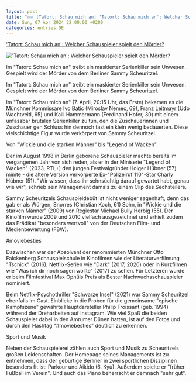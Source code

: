 ```yaml
---
layout: post
title: "🔥🔥 [Tatort: Schau mich an] 'Tatort: Schau mich an': Welcher Schauspieler spielt den Mörder?"
date: Sun, 07 Apr 2024 22:00:00 +0200
categories: entries DE
---
```

['Tatort: Schau mich an': Welcher Schauspieler spielt den Mörder?](https://www.stern.de/kultur/-tatort--schau-mich-an---welcher-schauspieler-spielt-den-moerder--34606922.html)

!['Tatort: Schau mich an': Welcher Schauspieler spielt den Mörder?](https://image.stern.de/34606926/t/dI/v1/w1440/r1.7778/-/07--welcher-schauspieler-spielt-den-moerder----16-9---spoton-article-1063805.jpg)

Im "Tatort: Schau mich an" treibt ein maskierter Serienkiller sein Unwesen. Gespielt wird der Mörder von dem Berliner Sammy Scheuritzel.

Im "Tatort: Schau mich an" treibt ein maskierter Serienkiller sein Unwesen. Gespielt wird der Mörder von dem Berliner Sammy Scheuritzel.

Im "Tatort: Schau mich an" (7. April, 20:15 Uhr, das Erste) bekamen es die Münchner Kommissare Ivo Batic (Miroslav Nemec, 69), Franz Leitmayr (Udo Wachtveitl, 65) und Kalli Hammermann (Ferdinand Hofer, 30) mit einem unfassbar brutalen Serienkiller zu tun, den die Zuschauerinnen und Zuschauer gen Schluss hin dennoch fast ein klein wenig bedauerten. Diese vielschichtige Figur wurde verkörpert von Sammy Scheuritzel.

Von "Wickie und die starken Männer" bis "Legend of Wacken"

Der im August 1998 in Berlin geborene Schauspieler machte bereits im vergangenen Jahr von sich reden, als er in der Miniserie "Legend of Wacken" (2023, RTL+) den jungen Festivalgründer Holger Hübner (57) mimte - die ältere Version verkörperte Ex-"Polizeiruf 110"-Star Charly Hübner (51). "Wir wissen, dass ihr sehnsüchtig darauf gewartet habt, genau wie wir", schrieb sein Management damals zu einem Clip des Sechsteilers.

Sammy Scheuritzels Schauspieldebüt ist nicht weniger sagenhaft, denn das gab er als Würgen, Snorres (Christian Koch, 61) Sohn, in "Wickie und die starken Männer" (2009) von Regiestar Michael Bully Herbig (55). Der Kinofilm wurde 2009 und 2010 vielfach ausgezeichnet und erhielt zudem das Prädikat "besonders wertvoll" von der Deutschen Film- und Medienbewertung (FBW).

#moviebesties

Dazwischen war der Absolvent der renommierten Münchner Otto Falckenberg Schauspielschule in Kinofilmen wie der Literaturverfilmung "Tschick" (2016), Netflix-Serien wie "Dark" (2017, 2020) oder in Kurzfilmen wie "Was ich dir noch sagen wollte" (2017) zu sehen. Für Letzteren wurde er beim Filmfestival Max Ophüls Preis als Bester Nachwuchsschauspieler nominiert.

Beim Netflix-Psychothriller "Schwarze Insel" (2021) war Sammy Scheuritzel ebenfalls im Cast. Einblicke in die Proben für die gemeinsame "epische Kampfszene" gewährte Hauptdarsteller Philip Froissant (geb. 1994) während der Dreharbeiten auf Instagram. Wie viel Spaß die beiden Schauspieler dabei in den Amrumer Dünen hatten, ist auf den Fotos und durch den Hashtag "#moviebesties" deutlich zu erkennen.

Sport und Musik

Neben der Schauspielerei zählen auch Sport und Musik zu Scheuritzels großen Leidenschaften. Der Homepage seines Managements ist zu entnehmen, dass der gebürtige Berliner in zwei sportlichen Disziplinen besonders fit ist: Parkour und Aikido (6. Kyu). Außerdem spielte er "früher Fußball im Verein". Und auch das Piano beherrscht er demnach "sehr gut".

